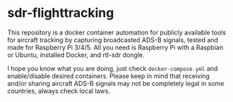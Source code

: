 # sdr-flighttracking

This repository is a docker container automation for publicly available tools
for aircraft tracking by capturing broadcasted ADS-B signals, tested and made
for Raspberry Pi 3/4/5. All you need is Raspberry Pi with a Raspbian or Ubuntu,
installed Docker, and rtl-sdr dongle.

I hope you know what you are doing, just check `docker-compose.yml` and
enable/disable desired containers. Please keep in mind that receiving and/or
sharing aircraft ADS-B signals may not be completely legal in some countries,
always check local laws.

